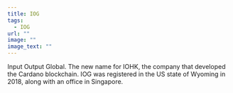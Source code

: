 ```yaml
---
title: IOG
tags:
  - IOG
url: ""
image: ""
image_text: ""
---
```


Input Output Global. The new name for IOHK, the company that developed the Cardano blockchain. IOG was registered in the US state of Wyoming in 2018, along with an office in Singapore.
